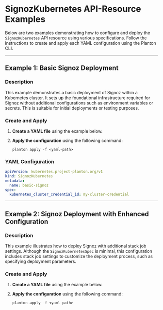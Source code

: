 # SignozKubernetes API-Resource Examples

Below are two examples demonstrating how to configure and deploy the `SignozKubernetes` API resource using various specifications. Follow the instructions to create and apply each YAML configuration using the Planton CLI.

---

## Example 1: Basic Signoz Deployment

### Description

This example demonstrates a basic deployment of Signoz within a Kubernetes cluster. It sets up the foundational infrastructure required for Signoz without additional configurations such as environment variables or secrets. This is suitable for initial deployments or testing purposes.

### Create and Apply

1. **Create a YAML file** using the example below.
2. **Apply the configuration** using the following command:

    ```shell
    planton apply -f <yaml-path>
    ```

### YAML Configuration

```yaml
apiVersion: kubernetes.project-planton.org/v1
kind: SignozKubernetes
metadata:
  name: basic-signoz
spec:
  kubernetes_cluster_credential_id: my-cluster-credential
```

---

## Example 2: Signoz Deployment with Enhanced Configuration

### Description

This example illustrates how to deploy Signoz with additional stack job settings. Although the `SignozKubernetesSpec` is minimal, this configuration includes stack job settings to customize the deployment process, such as specifying deployment parameters.

### Create and Apply

1. **Create a YAML file** using the example below.
2. **Apply the configuration** using the following command:

    ```shell
    planton apply -f <yaml-path>
    ```
